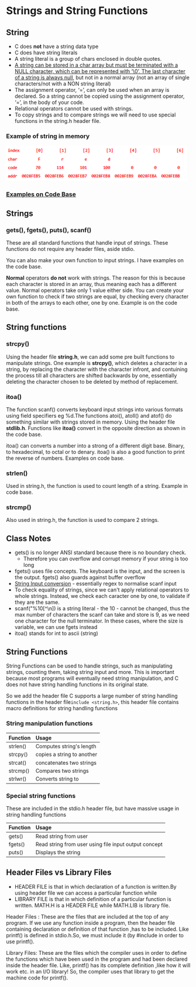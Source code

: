 # Strings and String Functions

## String

* C does **not** have a string data type
* C does have string literals
* A string literal is a group of chars enclosed in double quotes.
* [A string can be stored in a char array but must be terminated with a NULL character, which can be represented with ‘\0’. The last character of a string is always null](https://stackoverflow.com/questions/20161921/null-byte-and-arrays-in-c), but not in a normal array \(not an array of single characters/not with a NON string literal\)
* The assignment operator, ‘=’, can only be used when an array is declared. So a string cannot be copied using the assignment operator, ‘=’, in the body of your code.
* Relational operators cannot be used with strings.
* To copy strings and to compare strings we will need to use special functions in the string.h header file.

### Example of string in memory

![](../../../../.gitbook/assets/image%20%2811%29.png)

### [Examples on Code Base](https://adnantech.gitbook.io/code/code/c/arrays)

## Strings

### gets\(\), fgets\(\), puts\(\), scanf\(\)

These are all standard functions that handle input of strings. These functions do not require any header files, aside stdio. 

You can also make your own function to input strings. I have examples on the code base.

**Normal** operators **do not** work with strings. The reason for this is because each character is stored in an array, thus meaning each has a different value. Normal operators take only 1 value either side. You can create your own function to check if two strings are equal, by checking every character in both of the arrays to each other, one by one. Example is on the code base.

## String functions

### strcpy\(\)

Using the header file **string.h**, we can add some pre built functions to manipulate strings. One example is **strcpy\(\)**, which deletes a character in a string, by replacing the character with the character infront, and contuining the process till all characters are shifted backwards by one, essentially deleting the character chosen to be deleted by method of replacement.

### itoa\(\)

The function scanf\(\) converts keyboard input strings into various formats using field specifiers eg %d.The functions atoi\(\), atoll\(\) and atof\(\) do something similar with strings stored in memory. Using the header file **stdlib.h**. Functions like **itoa\(\)** convert in the opposite direction as shown in the code base.

itoa\(\) can converts a number into a strong of a different digit base. Binary, to hexadecimal, to octal or to denary. itoa\(\) is also a good function to print the reverse of numbers. Examples on code base.

### strlen\(\)

Used in string.h, the function is used to count length of a string. Example in code base.

### strcmp\(\)

Also used in string.h, the function is used to compare 2 strings.

## Class Notes

* gets\(\) is no longer ANSI standard because there is no boundary check.
  * Therefore you can overflow and corrupt memory if your string is too long
* fgets\(\) uses file concepts. The keyboard is the input, and the screen is the output. fgets\(\) also guards against buffer overflow
* [String Input conversion](http://www.gnu.org/software/libc/manual/html_node/String-Input-Conversions.html) - essentially regex to normalise scanf input
* To check equality of strings, since we can't apply relational operators to whole strings. Instead, we check each caracter one by one, to validate if they are the same.
* scanf\("%10\[^\n\]\) is a string literal - the 10 - cannot be changed, thus the max number of characters the scanf can take and store is 9, as we need one character for the null terminator. In these cases, where the size is variable, we can use fgets instead
* itoa\(\) stands for int to ascii \(string\)

## String Functions

String Functions can be used to handle strings, such as manipulating strings, counting them, taking string input and more. This is important because most programs will eventually need string manipulation, and C does not have string handling functions in its original state.

So we add the header file  C supports a large number of string handling functions in the header file`include <string.h>`, this header file contains macro definitions for string handling functions

### String manipulation functions

| Function | Usage |
| :--- | :--- |
| strlen\(\) | Computes string's length |
| strcpy\(\) | copies a string to another |
| strcat\(\) | concatenates two strings |
| strcmp\(\) | Compares two strings |
| strlwr\(\) | Converts string to  |

### Special string functions

These are included in the stdio.h header file, but have massive usage in string handling functions

| Function | Usage |
| :--- | :--- |
| gets\(\) | Read string from user |
| fgets\(\) | Read string from user using file input output concept |
| puts\(\) | Displays the string |

## Header Files vs Library Files

* HEADER FILE is that in which declaration of a function is written.By using header file we can access a particular function while
* LIBRARY FILE is that in which definition of a particular function is written. MATH.H is a HEADER FILE while MATH.LIB is library file.

  
Header Files : These are the files that are included at the top of any program. If we use any function inside a program, then the header file containing declaration or definition of that function ,has to be included. Like printf\(\) is defined in stdio.h.So, we must include it \(by \#include in order to use printf\(\).

Library Files: These are the files which the compiler uses in order to define the functions which have been used in the program and had been declared inside the header file. Like, printf\(\) has its complete definition ,like how it will work etc. in an I/O library! So, the compiler uses that library to get the machine code for printf\(\).

